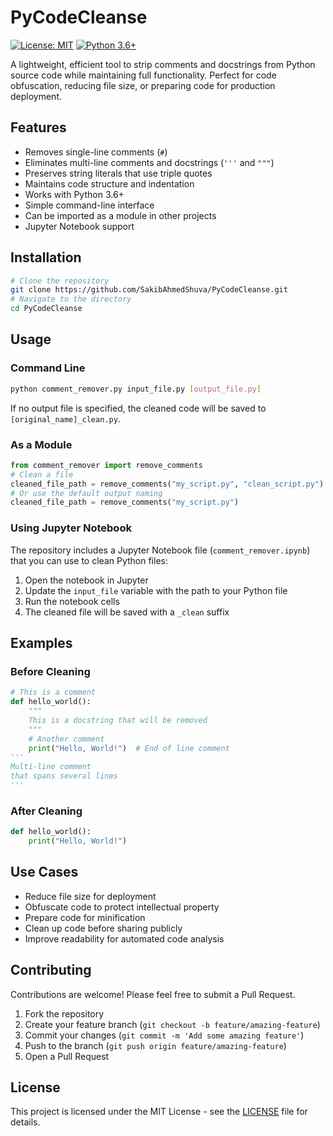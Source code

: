 # PyCodeCleanse
[![License: MIT](https://img.shields.io/badge/License-MIT-blue.svg)](https://opensource.org/licenses/MIT)
[![Python 3.6+](https://img.shields.io/badge/python-3.6+-blue.svg)](https://www.python.org/downloads/)

A lightweight, efficient tool to strip comments and docstrings from Python source code while maintaining full functionality. Perfect for code obfuscation, reducing file size, or preparing code for production deployment.

## Features
- Removes single-line comments (`#`)
- Eliminates multi-line comments and docstrings (`'''` and `"""`)
- Preserves string literals that use triple quotes
- Maintains code structure and indentation
- Works with Python 3.6+
- Simple command-line interface
- Can be imported as a module in other projects
- Jupyter Notebook support

## Installation
```bash
# Clone the repository
git clone https://github.com/SakibAhmedShuva/PyCodeCleanse.git
# Navigate to the directory
cd PyCodeCleanse
```

## Usage

### Command Line
```bash
python comment_remover.py input_file.py [output_file.py]
```
If no output file is specified, the cleaned code will be saved to `[original_name]_clean.py`.

### As a Module
```python
from comment_remover import remove_comments
# Clean a file
cleaned_file_path = remove_comments("my_script.py", "clean_script.py")
# Or use the default output naming
cleaned_file_path = remove_comments("my_script.py")
```

### Using Jupyter Notebook
The repository includes a Jupyter Notebook file (`comment_remover.ipynb`) that you can use to clean Python files:

1. Open the notebook in Jupyter
2. Update the `input_file` variable with the path to your Python file
3. Run the notebook cells
4. The cleaned file will be saved with a `_clean` suffix

## Examples

### Before Cleaning
```python
# This is a comment
def hello_world():
    """
    This is a docstring that will be removed
    """
    # Another comment
    print("Hello, World!")  # End of line comment
'''
Multi-line comment
that spans several lines
'''
```

### After Cleaning
```python
def hello_world():
    print("Hello, World!")
```

## Use Cases
- Reduce file size for deployment
- Obfuscate code to protect intellectual property
- Prepare code for minification
- Clean up code before sharing publicly
- Improve readability for automated code analysis

## Contributing
Contributions are welcome! Please feel free to submit a Pull Request.
1. Fork the repository
2. Create your feature branch (`git checkout -b feature/amazing-feature`)
3. Commit your changes (`git commit -m 'Add some amazing feature'`)
4. Push to the branch (`git push origin feature/amazing-feature`)
5. Open a Pull Request

## License
This project is licensed under the MIT License - see the [LICENSE](LICENSE) file for details.
